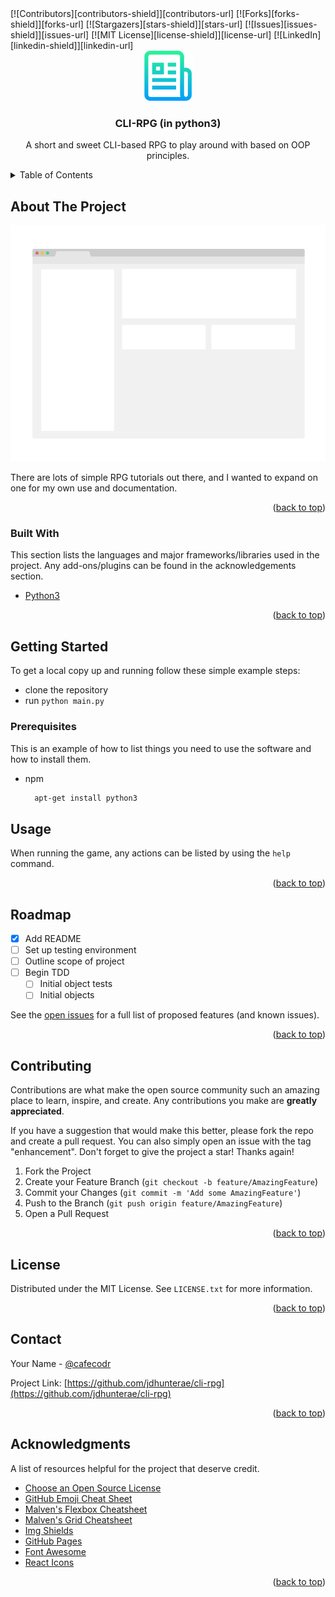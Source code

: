 <div id="top"></div>
<!-- PROJECT SHIELDS -->
<!--
*** Using markdown "reference style" links for readability.
*** Reference links are enclosed in brackets [ ] instead of parentheses ( ).
*** See the bottom of this document for the declaration of the reference variables
*** for contributors-url, forks-url, etc. This is an optional, concise syntax you may use.
*** https://www.markdownguide.org/basic-syntax/#reference-style-links
-->
[![Contributors][contributors-shield]][contributors-url]
[![Forks][forks-shield]][forks-url]
[![Stargazers][stars-shield]][stars-url]
[![Issues][issues-shield]][issues-url]
[![MIT License][license-shield]][license-url]
[![LinkedIn][linkedin-shield]][linkedin-url]

<!-- PROJECT LOGO -->
<br />
<div align="center">
  <a href="https://github.com/othneildrew/Best-README-Template">
    <img src="images/logo.png" alt="Logo" width="80" height="80">
  </a>

  <h3 align="center">CLI-RPG (in python3)</h3>

  <p align="center">
    A short and sweet CLI-based RPG to play around with based on OOP principles.
    <!-- <br />
    <a href="https://github.com/othneildrew/Best-README-Template"><strong>Explore the docs »</strong></a>
    <br />
    <br />
    <a href="https://github.com/othneildrew/Best-README-Template">View Demo</a>
    ·
    <a href="https://github.com/othneildrew/Best-README-Template/issues">Report Bug</a>
    ·
    <a href="https://github.com/othneildrew/Best-README-Template/issues">Request Feature</a> -->
  </p>
</div>

<!-- TABLE OF CONTENTS -->
<details>
  <summary>Table of Contents</summary>
  <ol>
    <li>
      <a href="#about-the-project">About The Project</a>
      <ul>
        <li><a href="#built-with">Built With</a></li>
      </ul>
    </li>
    <li>
      <a href="#getting-started">Getting Started</a>
      <ul>
        <li><a href="#prerequisites">Prerequisites</a></li>
      </ul>
    </li>
    <li><a href="#usage">Usage</a></li>
    <li><a href="#roadmap">Roadmap</a></li>
    <li><a href="#contributing">Contributing</a></li>
    <li><a href="#license">License</a></li>
    <li><a href="#contact">Contact</a></li>
    <li><a href="#acknowledgments">Acknowledgments</a></li>
  </ol>
</details>

<!-- ABOUT THE PROJECT -->
## About The Project

[![Product Name Screen Shot][product-screenshot]](https://example.com)

There are lots of simple RPG tutorials out there, and I wanted to expand on one for my own use and documentation.

<p align="right">(<a href="#top">back to top</a>)</p>

### Built With

This section lists the languages and major frameworks/libraries used in the project. Any add-ons/plugins can be found in the acknowledgements section.

* [Python3](https://python.org/)

<p align="right">(<a href="#top">back to top</a>)</p>

<!-- GETTING STARTED -->
## Getting Started

To get a local copy up and running follow these simple example steps:

* clone the repository
* run `python main.py`

### Prerequisites

This is an example of how to list things you need to use the software and how to install them.
* npm
  ```sh
    apt-get install python3
  ```

<!-- USAGE EXAMPLES -->
## Usage

When running the game, any actions can be listed by using the `help` command.

<p align="right">(<a href="#top">back to top</a>)</p>

<!-- ROADMAP -->
## Roadmap

- [x] Add README
- [ ] Set up testing environment
- [ ] Outline scope of project
- [ ] Begin TDD
    - [ ] Initial object tests
    - [ ] Initial objects

See the [open issues](https://github.com/jdhunterae/cli-rpg/issues) for a full list of proposed features (and known issues).

<p align="right">(<a href="#top">back to top</a>)</p>

<!-- CONTRIBUTING -->
## Contributing

Contributions are what make the open source community such an amazing place to learn, inspire, and create. Any contributions you make are **greatly appreciated**.

If you have a suggestion that would make this better, please fork the repo and create a pull request. You can also simply open an issue with the tag "enhancement".
Don't forget to give the project a star! Thanks again!

1. Fork the Project
2. Create your Feature Branch (`git checkout -b feature/AmazingFeature`)
3. Commit your Changes (`git commit -m 'Add some AmazingFeature'`)
4. Push to the Branch (`git push origin feature/AmazingFeature`)
5. Open a Pull Request

<p align="right">(<a href="#top">back to top</a>)</p>

<!-- LICENSE -->
## License

Distributed under the MIT License. See `LICENSE.txt` for more information.

<p align="right">(<a href="#top">back to top</a>)</p>

<!-- CONTACT -->
## Contact

Your Name - [@cafecodr](https://twitter.com/cafecodr)

Project Link: [https://github.com/jdhunterae/cli-rpg](https://github.com/jdhunterae/cli-rpg)

<p align="right">(<a href="#top">back to top</a>)</p>

<!-- ACKNOWLEDGMENTS -->
## Acknowledgments

A list of resources helpful for the project that deserve credit.

* [Choose an Open Source License](https://choosealicense.com)
* [GitHub Emoji Cheat Sheet](https://www.webpagefx.com/tools/emoji-cheat-sheet)
* [Malven's Flexbox Cheatsheet](https://flexbox.malven.co/)
* [Malven's Grid Cheatsheet](https://grid.malven.co/)
* [Img Shields](https://shields.io)
* [GitHub Pages](https://pages.github.com)
* [Font Awesome](https://fontawesome.com)
* [React Icons](https://react-icons.github.io/react-icons/search)

<p align="right">(<a href="#top">back to top</a>)</p>

<!-- MARKDOWN LINKS & IMAGES -->
<!-- https://www.markdownguide.org/basic-syntax/#reference-style-links -->
[contributors-shield]: https://img.shields.io/github/contributors/jdhunterae/cli-rpg.svg?style=for-the-badge
[contributors-url]: https://github.com/jdhunterae/cli-rpg/graphs/contributors
[forks-shield]: https://img.shields.io/github/forks/jdhunterae/cli-rpg.svg?style=for-the-badge
[forks-url]: https://github.com/jdhunterae/cli-rpg/network/members
[stars-shield]: https://img.shields.io/github/stars/jdhunterae/cli-rpg.svg?style=for-the-badge
[stars-url]: https://github.com/jdhunterae/cli-rpg/stargazers
[issues-shield]: https://img.shields.io/github/issues/jdhunterae/cli-rpg.svg?style=for-the-badge
[issues-url]: https://github.com/jdhunterae/cli-rpg/issues
[license-shield]: https://img.shields.io/github/license/jdhunterae/cli-rpg.svg?style=for-the-badge
[license-url]: https://github.com/jdhunterae/cli-rpg/blob/master/LICENSE.txt
[linkedin-shield]: https://img.shields.io/badge/-LinkedIn-black.svg?style=for-the-badge&logo=linkedin&colorB=555
[linkedin-url]: https://linkedin.com/in/andrew-pomerleau
[product-screenshot]: images/screenshot.png